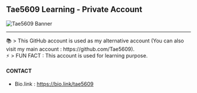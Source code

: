 ## Tae5609 Learning - Private Account
![Tae5609 Banner](https://cdn.discordapp.com/attachments/1008227798822944839/1101524585637216286/tae5609-banner4.png)
<hr />
📚 > This GitHub account is used as my alternative account (You can also visit my main account : https://github.com/Tae5609).
<br>
⚡ > FUN FACT : This account is used for learning purpose.

#### CONTACT
- Bio.link : https://bio.link/tae5609
